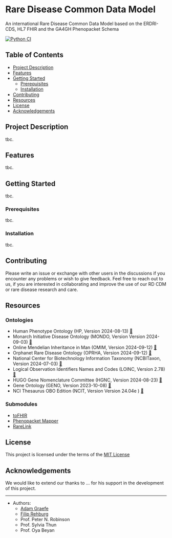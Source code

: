 # Rare Disease Common Data Model

An international Rare Disease Common Data Model based on the ERDRI-CDS, HL7 FHIR
 and the GA4GH Phenopacket Schema


[![Python CI](https://github.com/BIH-CEI/rarelink/actions/workflows/python_ci.yml/badge.svg)](https://github.com/BIH-CEI/rarelink/actions/workflows/python_ci.yml)


## Table of Contents

- [Project Description](#project-description)
- [Features](#features)
- [Getting Started](#getting-started)
    - [Prerequisites](#prerequisites)
    - [Installation](#installation)
- [Contributing](#contributing)
- [Resources](#resources-)
- [License](#license)
- [Acknowledgements](#acknowledgements)

## Project Description

tbc.

## Features

tbc.


## Getting Started

tbc.

### Prerequisites

tbc.

### Installation

tbc.

## Contributing

Please write an issue or exchange with other users in the discussions if you
encounter any problems or wish to give feedback. Feel free to reach out to us, 
if you are interested in collaborating and improve the use of our RD CDM or rare 
disease research and care.

## Resources 

### Ontologies
- Human Phenotype Ontology (HP, Version 2024-08-13) [🔗](http://www.human-phenotype-ontology.org)
- Monarch Initiative Disease Ontology (MONDO, Version Version 2024-09-03) [🔗](https://mondo.monarchinitiative.org/)
- Online Mendelian Inheritance in Man (OMIM, Version 2024-09-12) [🔗](https://www.omim.org/)
- Orphanet Rare Disease Ontology (OPRHA, Version 2024-09-12) [🔗](https://www.orpha.net/)
- National Center for Biotechnology Information Taxonomy (NCBITaxon, Version 2024-07-03) [🔗](https://www.ncbi.nlm.nih.gov/taxonomy)
- Logical Observation Identifiers Names and Codes (LOINC, Version 2.78) [🔗](https://loinc.org/)
- HUGO Gene Nomenclature Committee (HGNC, Version 2024-08-23) [🔗](https://www.genenames.org/)
- Gene Ontology (GENO, Version 2023-10-08) [🔗](https://geneontology.org/)
- NCI Thesaurus OBO Edition (NCIT, Version Version 24.04e ) [🔗](https://obofoundry.org/ontology/ncit.html)

### Submodules
- [toFHIR](https://github.com/srdc/tofhir?tab=readme-ov-file)
- [Phenopacket Mapper](https://github.com/BIH-CEI/phenopacket_mapper)
- [RareLink](https://github.com/BIH-CEI/RareLink)

## License

This project is licensed under the terms of the [MIT License](https://github.com/BIH-CEI/RareLink/blob/develop/LICENSE)

## Acknowledgements

We would like to extend our thanks to ... for his support in the development of this project.

---

- Authors:
  - [Adam Graefe](https://github.com/aslgraefe)
  - [Filip Rehburg](https://github.com/frehburg)
  - Prof. Peter N. Robinson
  - Prof. Sylvia Thun
  - Prof. Oya Beyan

